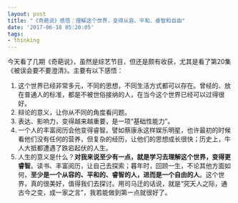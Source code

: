 ```yaml
---
layout: post
title: "《奇葩说》感悟：理解这个世界，变得从容、平和、睿智和自由"
date: '2017-06-18 05:20:05'
tags:
- thinking
---
```


今天看了几期《奇葩说》，虽然是综艺节目，但还是颇有收获，尤其是看了第20集《被误会要不要澄清》。主要有以下感悟：

1. 这个世界已经非常多元，不同的思想，不同生活方式都可以存在。曾经的、放在普通人的标准，都是不被世俗接纳的人，在当今这个世界已经可以过得很好。
2. 辩论的意义，让你从不同的角度看问题。
2. 表达、影响力，变得越来越重要，是一项“基础性能力”。
3. 一个人的丰富阅历会他变得睿智。譬如蔡康永这样娱乐明星，也许最初的时候看他们没有任何的营养，但复杂的经历，让他们的思想成长很快；历史上，牛人大抵都遭遇了跌宕起伏的人生。
4. 人生的意义是什么？**对我来说至少有一点，就是学习去理解这个世界，变得更睿智**。读书、丰富阅历，让自己去探索；暮年时，回顾一生，不论其他方面如何，**至少是一个从容的、平和的、睿智的人，进而是一个自由的人**。这个世界，真的很美好，值得我们去探讨。用司马迁的话说，就是“究天人之际，通古今之变，成一家之言”，我若能做到第一点就很好了。
